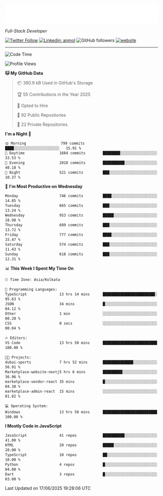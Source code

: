 <!-- START:readme-typing -->
<img src="readme-typing.svg" />
<!-- END:readme-typing -->

<p><em>Full-Stack Developer</em></p>

[![Twitter Follow](https://img.shields.io/twitter/follow/tonalmathew?style=flat)](https://twitter.com/intent/follow?screen_name=tonalmathew)
[![Linkedin: anmol](https://img.shields.io/badge/tonal-mathew?style=flat-square&logo=Linkedin&logoColor=white&link=https://www.linkedin.com/in/tonal-mathew/)](https://www.linkedin.com/in/tonal-mathew/)
![GitHub followers](https://img.shields.io/github/followers/tonalmathew?label=Follow&style=social)
[![website](https://img.shields.io/badge/Website-46a2f1.svg?&style=flat-square&logo=Google-Chrome&logoColor=white&link=http://tonalmathew.github.io/)](http://tonalmathew.github.io/)

---
<!--START_SECTION:waka-->
![Code Time](http://img.shields.io/badge/Code%20Time-1%2C532%20hrs%2057%20mins-blue)

![Profile Views](http://img.shields.io/badge/Profile%20Views-0-blue)

**🐱 My GitHub Data** 

> 📦 380.9 kB Used in GitHub's Storage 
 > 
> 🏆 55 Contributions in the Year 2025
 > 
> 💼 Opted to Hire
 > 
> 📜 92 Public Repositories 
 > 
> 🔑 22 Private Repositories 
 > 
**I'm a Night 🦉** 

```text
🌞 Morning                799 commits         ████░░░░░░░░░░░░░░░░░░░░░   15.91 % 
🌆 Daytime                1684 commits        ████████░░░░░░░░░░░░░░░░░   33.53 % 
🌃 Evening                2018 commits        ██████████░░░░░░░░░░░░░░░   40.18 % 
🌙 Night                  521 commits         ███░░░░░░░░░░░░░░░░░░░░░░   10.37 % 
```
📅 **I'm Most Productive on Wednesday** 

```text
Monday                   746 commits         ████░░░░░░░░░░░░░░░░░░░░░   14.85 % 
Tuesday                  665 commits         ███░░░░░░░░░░░░░░░░░░░░░░   13.24 % 
Wednesday                953 commits         █████░░░░░░░░░░░░░░░░░░░░   18.98 % 
Thursday                 689 commits         ███░░░░░░░░░░░░░░░░░░░░░░   13.72 % 
Friday                   777 commits         ████░░░░░░░░░░░░░░░░░░░░░   15.47 % 
Saturday                 574 commits         ███░░░░░░░░░░░░░░░░░░░░░░   11.43 % 
Sunday                   618 commits         ███░░░░░░░░░░░░░░░░░░░░░░   12.31 % 
```


📊 **This Week I Spent My Time On** 

```text
🕑︎ Time Zone: Asia/Kolkata

💬 Programming Languages: 
TypeScript               13 hrs 14 mins      ████████████████████████░   95.63 % 
JSON                     34 mins             █░░░░░░░░░░░░░░░░░░░░░░░░   04.12 % 
Other                    1 min               ░░░░░░░░░░░░░░░░░░░░░░░░░   00.20 % 
CSS                      0 secs              ░░░░░░░░░░░░░░░░░░░░░░░░░   00.04 % 

🔥 Editors: 
VS Code                  13 hrs 50 mins      █████████████████████████   100.00 % 

🐱‍💻 Projects: 
dubai-sports             7 hrs 52 mins       ██████████████░░░░░░░░░░░   56.91 % 
Marketplace-website-nextj5 hrs 6 mins        █████████░░░░░░░░░░░░░░░░   36.96 % 
marketplace-vendor-react 35 mins             █░░░░░░░░░░░░░░░░░░░░░░░░   04.30 % 
marketplace-admin-react  15 mins             ░░░░░░░░░░░░░░░░░░░░░░░░░   01.82 % 

💻 Operating System: 
Windows                  13 hrs 50 mins      █████████████████████████   100.00 % 
```

**I Mostly Code in JavaScript** 

```text
JavaScript               41 repos            ██████████░░░░░░░░░░░░░░░   41.00 % 
HTML                     20 repos            █████░░░░░░░░░░░░░░░░░░░░   20.00 % 
TypeScript               10 repos            ██░░░░░░░░░░░░░░░░░░░░░░░   10.00 % 
Python                   4 repos             █░░░░░░░░░░░░░░░░░░░░░░░░   04.00 % 
Dart                     3 repos             █░░░░░░░░░░░░░░░░░░░░░░░░   03.00 % 
```




 Last Updated on 17/06/2025 19:28:06 UTC
<!--END_SECTION:waka-->
